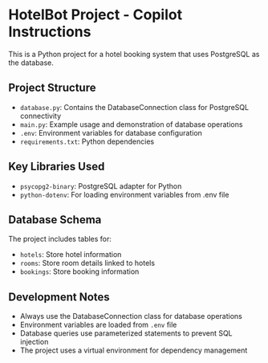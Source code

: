 <!-- Use this file to provide workspace-specific custom instructions to Copilot. For more details, visit https://code.visualstudio.com/docs/copilot/copilot-customization#_use-a-githubcopilotinstructionsmd-file -->

# HotelBot Project - Copilot Instructions

This is a Python project for a hotel booking system that uses PostgreSQL as the database.

## Project Structure
- `database.py`: Contains the DatabaseConnection class for PostgreSQL connectivity
- `main.py`: Example usage and demonstration of database operations
- `.env`: Environment variables for database configuration
- `requirements.txt`: Python dependencies

## Key Libraries Used
- `psycopg2-binary`: PostgreSQL adapter for Python
- `python-dotenv`: For loading environment variables from .env file

## Database Schema
The project includes tables for:
- `hotels`: Store hotel information
- `rooms`: Store room details linked to hotels
- `bookings`: Store booking information

## Development Notes
- Always use the DatabaseConnection class for database operations
- Environment variables are loaded from `.env` file
- Database queries use parameterized statements to prevent SQL injection
- The project uses a virtual environment for dependency management

